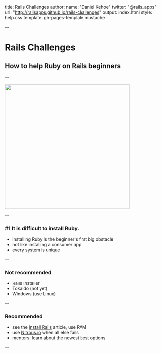 title: Rails Challenges
author:
  name: "Daniel Kehoe"
  twitter: "@rails_apps"
  url: "http://railsapps.github.io/rails-challenges"
output: index.html
style: help.css
template: gh-pages-template.mustache

--

# Rails Challenges
## How to help Ruby on Rails beginners

--

<img src="http://learn-rails.com/images/learn-rails-book-cover.jpg" height="400px">

--

### #1 It is difficult to install Ruby.

* installing Ruby is the beginner's first big obstacle
* not like installing a consumer app
* every system is unique

--

### Not recommended

* Rails Installer
* Tokaido (not yet)
* Windows (use Linux)

--

### Recommended

* see the [install Rails](http://railsapps.github.io/installing-rails.html) article, use RVM
* use [Nitrous.io](https://www.nitrous.io/) when all else fails
* mentors: learn about the newest best options

--
